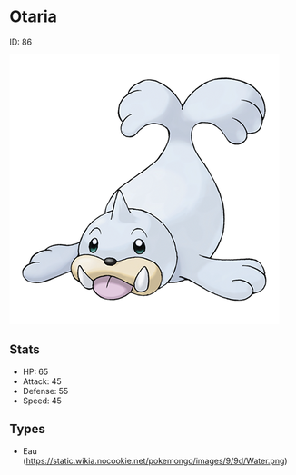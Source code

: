 # Otaria


ID: 86

![](https://raw.githubusercontent.com/PokeAPI/sprites/master/sprites/pokemon/other/official-artwork/86.png "Otaria")

## Stats


 - HP: 65
 - Attack: 45
 - Defense: 55
 - Speed: 45

## Types


 - Eau (https://static.wikia.nocookie.net/pokemongo/images/9/9d/Water.png)
